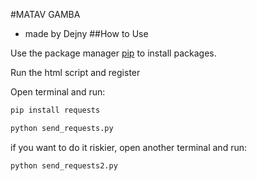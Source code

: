 #MATAV GAMBA
 - made by Dejny
##How to Use


Use the package manager [pip](https://pip.pypa.io/en/stable/) to install packages.


Run the html script and register

Open terminal and run:
```bash
pip install requests
```
```bash
python send_requests.py
```
if you want to do it riskier, open another terminal and run:
```bash
python send_requests2.py
```
